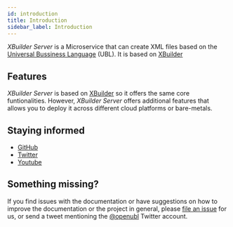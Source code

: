 ```yaml
---
id: introduction
title: Introduction
sidebar_label: Introduction
---
```


_XBuilder Server_ is a Microservice that can create XML files based on the [Universal Bussiness Language](https://en.wikipedia.org/wiki/Universal_Business_Language) (UBL). It is based on [XBuilder](https://project-openubl.github.io/xbuilder-docs/)

## Features

_XBuilder Server_ is based on [XBuilder](https://project-openubl.github.io/xbuilder-docs/) so it offers the same core funtionalities. However, _XBuilder Server_ offers additional features that allows you to deploy it across different cloud platforms or bare-metals.

## Staying informed

- [GitHub](https://github.com/project-openubl/xbuilder-server)
- [Twitter](https://twitter.com/openubl)
- [Youtube](https://www.youtube.com/channel/UChq3xxjyDgjcU346rp0bbtA)

## Something missing?

If you find issues with the documentation or have suggestions on how to improve the documentation or the project in general, please [file an issue](https://github.com/project-openubl/xbuilder-server/issues) for us, or send a tweet mentioning the [@openubl](https://twitter.com/openubl) Twitter account.
